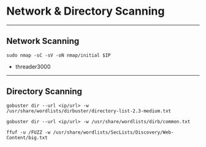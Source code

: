 # Network & Directory Scanning
---
## Network Scanning
`sudo nmap -sC -sV -oN nmap/initial $IP`

- threader3000
---
## Directory Scanning
`gobuster dir --url <ip/url> -w /usr/share/wordlists/dirbuster/directory-list-2.3-medium.txt`

`gobuster dir --url <ip/url> -w /usr/share/wordlists/dirb/common.txt`

`ffuf -u /FUZZ -w /usr/share/wordlists/SecLists/Discovery/Web-Content/big.txt`
